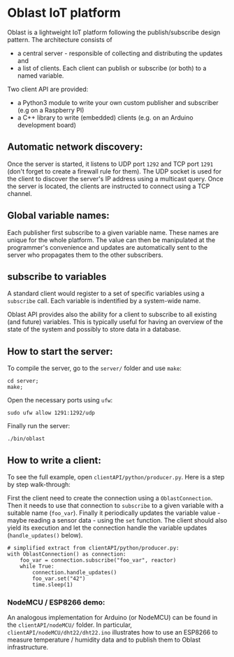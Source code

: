 # Oblast IoT platform
Oblast is a lightweight IoT platform following the publish/subscribe design pattern. The architecture consists of
 - a central server - responsible of collecting and distributing the updates and
 - a list of clients. Each client can publish or subscribe (or both) to a named
 variable.

Two client API are provided:
 - a Python3 module to write your own custom publisher and subscriber (e.g on a Raspberry PI)
 - a C++ library to write (embedded) clients (e.g. on an Arduino development
board)

## Automatic network discovery:
Once the server is started, it listens to UDP port `1292` and TCP port `1291` (don't forget to create a firewall rule for them). The UDP socket is used for the client to discover the server's IP address using a multicast query. Once the server is located, the clients are instructed to connect using a TCP channel.

## Global variable names:
Each publisher first subscribe to a given variable name. These names are unique for the whole platform. The value can then be manipulated at the programmer's convenience and updates are automatically sent to the server who propagates them to the other subscribers.

## subscribe to variables
A standard client would register to a set of specific variables using a `subscribe` call. Each variable is indentified by a system-wide name.

Oblast API provides also the ability for a client to subscribe to all existing (and future) variables. This is typically useful for having an overview of the state of the system and possibly to store data in a database.

## How to start the server:
To compile the server, go to the `server/` folder and use `make`:
```
cd server;
make;
```
Open the necessary ports using `ufw`:
```
sudo ufw allow 1291:1292/udp
```
Finally run the server:
```
./bin/oblast
```

## How to write a client:
To see the full example, open `clientAPI/python/producer.py`. Here is a step by
step walk-through:

First the client need to create the connection using a `OblastConnection`. Then it needs to use that connection to `subscribe` to a given variable with a suitable name (`foo_var`).
Finally it periodically updates the variable value - maybe reading a sensor data - using the `set` function. The client should also yield its execution and let the connection handle the variable updates (`handle_updates()` below).
```
# simplified extract from clientAPI/python/producer.py:
with OblastConnection() as connection:
    foo_var = connection.subscribe("foo_var", reactor)
    while True:
        connection.handle_updates()
        foo_var.set("42")
        time.sleep(1)
```

### NodeMCU / ESP8266 demo:
An analogous implementation for Arduino (or NodeMCU) can be found in the `clientAPI/nodeMCU/` folder. In particular, `clientAPI/nodeMCU/dht22/dht22.ino` illustrates how to use an ESP8266 to measure temperature / humidity data and to publish them to Oblast infrastructure.
